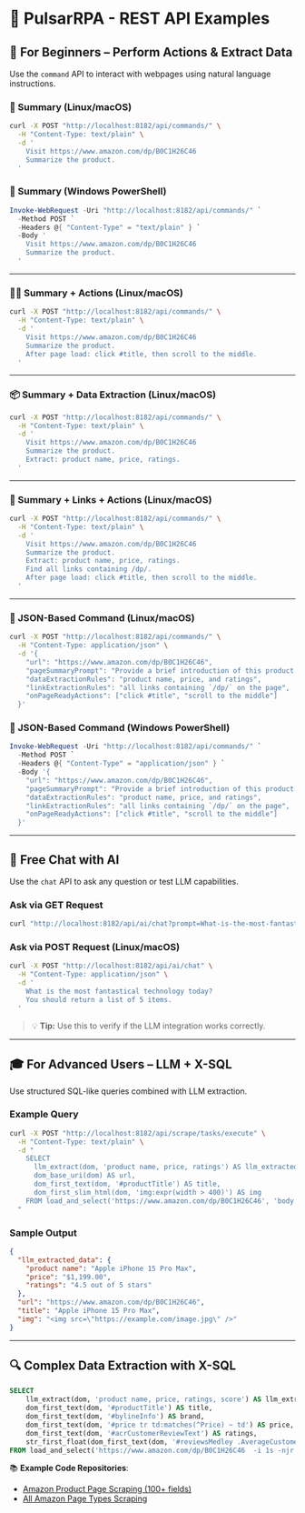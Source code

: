 # 🤖 PulsarRPA - REST API Examples

## 💬 For Beginners – Perform Actions & Extract Data

Use the `command` API to interact with webpages using natural language instructions.

### 🧾 Summary (Linux/macOS)

```bash
curl -X POST "http://localhost:8182/api/commands/" \
  -H "Content-Type: text/plain" \
  -d '
    Visit https://www.amazon.com/dp/B0C1H26C46
    Summarize the product.
  '
```


### 🧾 Summary (Windows PowerShell)

```powershell
Invoke-WebRequest -Uri "http://localhost:8182/api/commands/" `
  -Method POST `
  -Headers @{ "Content-Type" = "text/plain" } `
  -Body '
    Visit https://www.amazon.com/dp/B0C1H26C46
    Summarize the product.
  '
```


---

### 🧑‍🎨 Summary + Actions (Linux/macOS)

```bash
curl -X POST "http://localhost:8182/api/commands/" \
  -H "Content-Type: text/plain" \
  -d '
    Visit https://www.amazon.com/dp/B0C1H26C46
    Summarize the product.
    After page load: click #title, then scroll to the middle.
  '
```


---

### 📦 Summary + Data Extraction (Linux/macOS)

```bash
curl -X POST "http://localhost:8182/api/commands/" \
  -H "Content-Type: text/plain" \
  -d '
    Visit https://www.amazon.com/dp/B0C1H26C46
    Summarize the product.
    Extract: product name, price, ratings.
  '
```


---

### 🔗 Summary + Links + Actions (Linux/macOS)

```bash
curl -X POST "http://localhost:8182/api/commands/" \
  -H "Content-Type: text/plain" \
  -d '
    Visit https://www.amazon.com/dp/B0C1H26C46
    Summarize the product.
    Extract: product name, price, ratings.
    Find all links containing /dp/.
    After page load: click #title, then scroll to the middle.
  '
```


---

### 📄 JSON-Based Command (Linux/macOS)

```bash
curl -X POST "http://localhost:8182/api/commands/" \
  -H "Content-Type: application/json" \
  -d '{
    "url": "https://www.amazon.com/dp/B0C1H26C46",
    "pageSummaryPrompt": "Provide a brief introduction of this product.",
    "dataExtractionRules": "product name, price, and ratings",
    "linkExtractionRules": "all links containing `/dp/` on the page",
    "onPageReadyActions": ["click #title", "scroll to the middle"]
  }'
```


### 📄 JSON-Based Command (Windows PowerShell)

```powershell
Invoke-WebRequest -Uri "http://localhost:8182/api/commands/" `
  -Method POST `
  -Headers @{ "Content-Type" = "application/json" } `
  -Body '{
    "url": "https://www.amazon.com/dp/B0C1H26C46",
    "pageSummaryPrompt": "Provide a brief introduction of this product.",
    "dataExtractionRules": "product name, price, and ratings",
    "linkExtractionRules": "all links containing `/dp/` on the page",
    "onPageReadyActions": ["click #title", "scroll to the middle"]
  }'
```


---

## 🧠 Free Chat with AI

Use the `chat` API to ask any question or test LLM capabilities.

### Ask via GET Request

```bash
curl "http://localhost:8182/api/ai/chat?prompt=What-is-the-most-fantastical-technology-today"
```


### Ask via POST Request (Linux/macOS)

```bash
curl -X POST "http://localhost:8182/api/ai/chat" \
  -H "Content-Type: application/json" \
  -d '
    What is the most fantastical technology today?
    You should return a list of 5 items.
  '
```


> 💡 **Tip:** Use this to verify if the LLM integration works correctly.

---

## 🎓 For Advanced Users – LLM + X-SQL

Use structured SQL-like queries combined with LLM extraction.

### Example Query

```bash
curl -X POST "http://localhost:8182/api/scrape/tasks/execute" \
  -H "Content-Type: text/plain" \
  -d "
    SELECT
      llm_extract(dom, 'product name, price, ratings') AS llm_extracted_data,
      dom_base_uri(dom) AS url,
      dom_first_text(dom, '#productTitle') AS title,
      dom_first_slim_html(dom, 'img:expr(width > 400)') AS img
    FROM load_and_select('https://www.amazon.com/dp/B0C1H26C46', 'body');
  "
```


### Sample Output

```json
{
  "llm_extracted_data": {
    "product name": "Apple iPhone 15 Pro Max",
    "price": "$1,199.00",
    "ratings": "4.5 out of 5 stars"
  },
  "url": "https://www.amazon.com/dp/B0C1H26C46",
  "title": "Apple iPhone 15 Pro Max",
  "img": "<img src=\"https://example.com/image.jpg\" />"
}
```


---

## 🔍 Complex Data Extraction with X-SQL

```sql
SELECT
    llm_extract(dom, 'product name, price, ratings, score') AS llm_extracted_data,
    dom_first_text(dom, '#productTitle') AS title,
    dom_first_text(dom, '#bylineInfo') AS brand,
    dom_first_text(dom, '#price tr td:matches(^Price) ~ td') AS price,
    dom_first_text(dom, '#acrCustomerReviewText') AS ratings,
    str_first_float(dom_first_text(dom, '#reviewsMedley .AverageCustomerReviews span:contains(out of)'), 0.0) AS score
FROM load_and_select('https://www.amazon.com/dp/B0C1H26C46  -i 1s -njr 3', 'body');
```


📚 **Example Code Repositories**:
* [Amazon Product Page Scraping (100+ fields)](https://github.com/platonai/exotic-amazon/tree/main/src/main/resources/sites/amazon/crawl/parse/sql/crawl)
* [All Amazon Page Types Scraping](https://github.com/platonai/exotic-amazon/tree/main/src/main/resources/sites/amazon/crawl/parse/sql/crawl)
